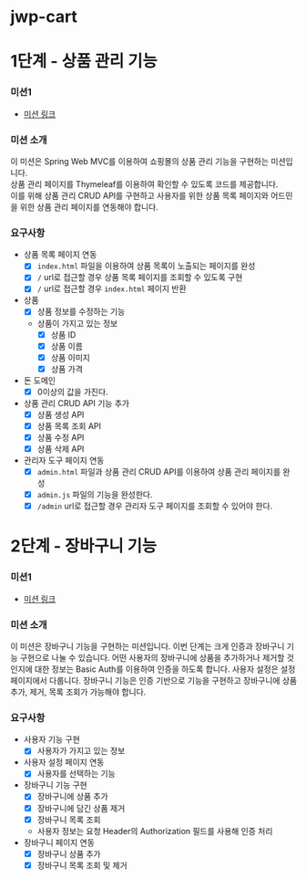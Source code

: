 # jwp-cart

# 1단계 - 상품 관리 기능

### 미션1

* [미션 링크](https://github.com/next-step/spring-cart/pull/41)

### 미션 소개

이 미션은 Spring Web MVC를 이용하여 쇼핑몰의 상품 관리 기능을 구현하는 미션입니다.  
상품 관리 페이지를 Thymeleaf를 이용하여 확인할 수 있도록 코드를 제공합니다.  
이를 위해 상품 관리 CRUD API를 구현하고 사용자를 위한 상품 목록 페이지와 어드민을 위한 상품 관리 페이지를 연동해야 합니다.

### 요구사항

* 상품 목록 페이지 연동
    - [x] `index.html` 파일을 이용하여 상품 목록이 노출되는 페이지를 완성
    - [x] `/` url로 접근할 경우 상품 목록 페이지를 조회할 수 있도록 구현
    - [x] `/` url로 접근할 경우 `index.html` 페이지 반환
* 상품
    - [x] 상품 정보를 수정하는 기능

    * 상품이 가지고 있는 정보
        - [x] 상품 ID
        - [x] 상품 이름
        - [x] 상품 이미지
        - [x] 상품 가격
* 돈 도메인
    - [x] 0이상의 값을 가진다.
* 상품 관리 CRUD API 기능 추가
    - [x] 상품 생성 API
    - [x] 상품 목록 조회 API
    - [x] 상품 수정 API
    - [x] 상품 삭제 API
* 관리자 도구 페이지 연동
    - [x] `admin.html` 파일과 상품 관리 CRUD API를 이용하여 상품 관리 페이지를 완성
    - [x] `admin.js` 파일의 기능을 완성한다.
    - [x] `/admin` url로 접근할 경우 관리자 도구 페이지를 조회할 수 있어야 한다.

# 2단계 - 장바구니 기능

### 미션1

* [미션 링크](https://github.com/next-step/spring-cart/pull/44)

### 미션 소개

이 미션은 장바구니 기능을 구현하는 미션입니다.
이번 단계는 크게 인증과 장바구니 기능 구현으로 나눌 수 있습니다.
어떤 사용자의 장바구니에 상품을 추가하거나 제거할 것인지에 대한 정보는 Basic Auth를 이용하여 인증을 하도록 합니다. 사용자 설정은 설정페이지에서 다룹니다.
장바구니 기능은 인증 기반으로 기능을 구현하고 장바구니에 상품 추가, 제거, 목록 조회가 가능해야 합니다. 

### 요구사항

* 사용자 기능 구현
    - [x] 사용자가 가지고 있는 정보
* 사용자 설정 페이지 연동
    - [x] 사용자를 선택하는 기능
* 장바구니 기능 구현
    - [x]   장바구니에 상품 추가
    - [x]   장바구니에 담긴 상품 제거
    - [x]   장바구니 목록 조회 
    - 사용자 정보는 요청 Header의 Authorization 필드를 사용해 인증 처리
* 장바구니 페이지 연동
    - [x]   장바구니 상품 추가
    - [x]   장바구니 목록 조회 및 제거
